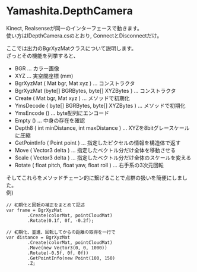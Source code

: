 # Yamashita.DepthCamera

Kinect, Realsenseが同一のインターフェースで動きます。  
使い方はIDepthCamera.csのとおり, ConnectとDisconnectだけ。  
  
ここでは出力のBgrXyzMatクラスについて説明します。  
ざっとその機能を列挙すると、  
  
* BGR ... カラー画像
* XYZ ... 実空間座標 (mm)
* BgrXyzMat ( Mat bgr, Mat xyz ) ... コンストラクタ
* BgrXyzMat (byte[] BGRBytes, byte[] XYZBytes ) ... コンストラクタ
* Create ( Mat bgr, Mat xyz ) ... メソッドで初期化
* YmsDecode ( byte[] BGRBytes, byte[] XYZBytes ) ... メソッドで初期化
* YmsEncode () ... byte配列にエンコード
* Empty () ... 中身の存在を確認
* Depth8 ( int minDistance, int maxDistance ) ... XYZを8bitグレースケールに圧縮
* GetPointInfo ( Point point ) ... 指定したピクセルの情報を構造体で返す
* Move ( Vector3 delta ) ... 指定したベクトル分だけ全体を移動させる
* Scale ( Vector3 delta ) ... 指定したベクトル分だけ全体のスケールを変える
* Rotate ( float pitch, float yaw, float roll ) ... 右手系の3次元回転  
  
そしてこれらをメソッドチェーン的に繋げることで点群の扱いを簡便にしました。  
例)  
```
// 初期化と回転の補正をまとめて記述
var frame = BgrXyzMat
        .Create(colorMat, pointCloudMat)
        .Rotate(0.1f, 0f, -0.2f);
```
```
// 初期化、並進、回転してからの距離の取得を一行で
var distance = BgrXyzMat
        .Create(colorMat, pointCloudMat)
        .Move(new Vector3(0, 0, 1000))
        .Rotate(-0.5f, 0f, 0f))
        .GetPointInfo(new Point(100, 150)
        .Z;
```
